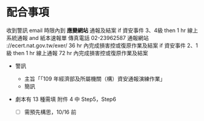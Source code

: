 # 配合事項
收到警訊 email 時限內到 **應變網站** 通報及結案
if 資安事件 3、4級 then
    1 hr 線上系統通報 and 紙本速報單
        傳真電話 02-23962587
        通報網站 ://ecert.nat.gov.tw/exer/
    36 hr 內完成損害控或復原作業及結案
if 資安事件 2、1 級 then
    1 hr 線上通報
    72 hr 內完成損害控或復原作業及結案

* 警訊
  * 主旨「「109 年經濟部及所屬機關（構）資安通報演練作業」
  * 簡訊

* 劇本有 13 種需填 附件 4 中 Step5，Step6
  * [ ] 需預先構思，10/16 前

